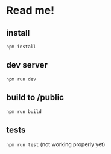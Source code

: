 # Read me!
## install
`npm install`
## dev server
`npm run dev`
## build to /public 
`npm run build`
## tests
`npm run test`
(not working properly yet)